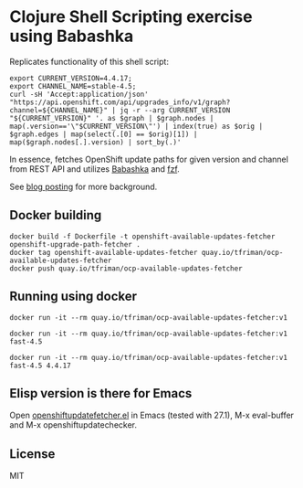 # Clojure Shell Scripting exercise using Babashka

Replicates functionality of this shell script:
```
export CURRENT_VERSION=4.4.17;
export CHANNEL_NAME=stable-4.5;
curl -sH 'Accept:application/json' "https://api.openshift.com/api/upgrades_info/v1/graph?channel=${CHANNEL_NAME}" | jq -r --arg CURRENT_VERSION "${CURRENT_VERSION}" '. as $graph | $graph.nodes | map(.version=='\"$CURRENT_VERSION\"') | index(true) as $orig | $graph.edges | map(select(.[0] == $orig)[1]) | map($graph.nodes[.].version) | sort_by(.)'
```

In essence, fetches OpenShift update paths for given version and
channel from REST API and utilizes
[Babashka](https://github.com/borkdude/babashka) and
[fzf](https://github.com/junegunn/fzf).

See [blog
posting](https://redhatnordicssa.github.io/shell-scripting-using-clojure-and-babashka)
for more background.

## Docker building

```
docker build -f Dockerfile -t openshift-available-updates-fetcher openshift-upgrade-path-fetcher .
docker tag openshift-available-updates-fetcher quay.io/tfriman/ocp-available-updates-fetcher
docker push quay.io/tfriman/ocp-available-updates-fetcher
```

## Running using docker

```
docker run -it --rm quay.io/tfriman/ocp-available-updates-fetcher:v1

docker run -it --rm quay.io/tfriman/ocp-available-updates-fetcher:v1 fast-4.5

docker run -it --rm quay.io/tfriman/ocp-available-updates-fetcher:v1 fast-4.5 4.4.17
```

## Elisp version is there for Emacs 

Open [openshiftupdatefetcher.el](./openshiftupdatefetcher.el) in Emacs (tested with 27.1), M-x eval-buffer and M-x openshiftupdatechecker.

## License

MIT
